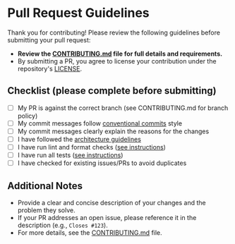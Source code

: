 # Pull Request Guidelines

Thank you for contributing! Please review the following guidelines before submitting your pull request:

- **Review the [CONTRIBUTING.md](https://github.com/ardriveapp/turbo-sdk/blob/main/CONTRIBUTING.md) file for full details and requirements.**
- By submitting a PR, you agree to license your contribution under the repository's [LICENSE](https://github.com/ardriveapp/turbo-sdk/blob/main/LICENSE.md).

## Checklist (please complete before submitting)

- [ ] My PR is against the correct branch (see CONTRIBUTING.md for branch policy)
- [ ] My commit messages follow [conventional commits](https://www.conventionalcommits.org/en/v1.0.0/) style
- [ ] My commit messages clearly explain the reasons for the changes
- [ ] I have followed the [architecture guidelines](https://github.com/ardriveapp/turbo-sdk/tree/main#architecture)
- [ ] I have run lint and format checks ([see instructions](https://github.com/ardriveapp/turbo-sdk/tree/main#linting--formatting))
- [ ] I have run all tests ([see instructions](https://github.com/ardriveapp/turbo-sdk/tree/main#testing))
- [ ] I have checked for existing issues/PRs to avoid duplicates

## Additional Notes

- Provide a clear and concise description of your changes and the problem they solve.
- If your PR addresses an open issue, please reference it in the description (e.g., `Closes #123`).
- For more details, see the [CONTRIBUTING.md](https://github.com/ardriveapp/turbo-sdk/blob/main/CONTRIBUTING.md) file.
